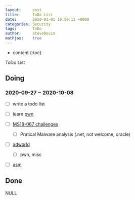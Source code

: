 ```yaml
---
layout:     post
title:      ToDo List
date:       2050-01-01 16:59:11 +0800
categories: Security
tags:       ToDo
author:     SteveDevin
mathjax:    true
---
```

* content
{:toc}

ToDo List



## Doing

### 2020-09-27 ~ 2020-10-08

- [ ] write a todo list

- [ ] learn [pwn](http://docs.pwntools.com/en/stable)

- [ ] [MS18-067 challenges](http://bachang.ms08067.com/challenges)
    - [ ] Pratical Malware analysis (.net, not welcome, oracle)
    
- [ ] [adworld](https://adworld.xctf.org.cn/task)
    - [ ] pwn, misc
    
- [ ] [asm](https://www.ruanyifeng.com/blog/2018/01/assembly-language-primer.html)

## Done

NULL